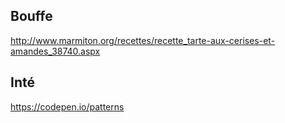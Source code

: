 ## Bouffe
http://www.marmiton.org/recettes/recette_tarte-aux-cerises-et-amandes_38740.aspx

## Inté
https://codepen.io/patterns
